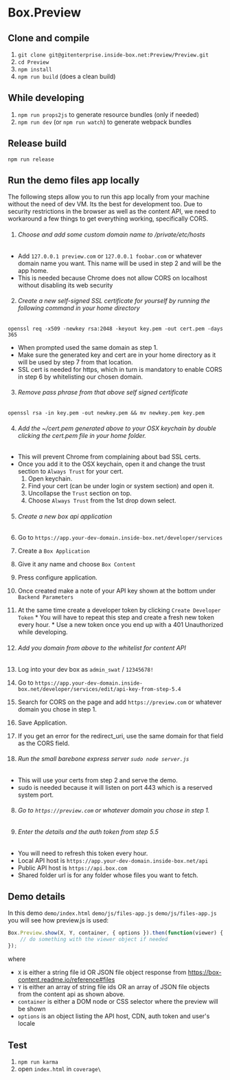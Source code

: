Box.Preview
============

Clone and compile
-----------------
1. `git clone git@gitenterprise.inside-box.net:Preview/Preview.git`
2. `cd Preview`
3. `npm install`
4. `npm run build` (does a clean build)
 

While developing
----------------
1. `npm run props2js` to generate resource bundles (only if needed)
2. `npm run dev` (or `npm run watch`) to generate webpack bundles


Release build
--------------
`npm run release`


Run the demo files app locally
------------------------------
The following steps allow you to run this app locally from your machine without the need of dev VM. Its the best for development too. Due to security restrictions in the browser as well as the content API, we need to workaround a few things to get everything working, specifically CORS.

1. ###### Choose and add some custom domain name to /private/etc/hosts
  * Add `127.0.0.1 preview.com` or `127.0.0.1 foobar.com` or whatever domain name you want. This name will be used in step 2 and will be the app home.
  * This is needed because Chrome does not allow CORS on localhost without disabling its web security

2. ###### Create a new self-signed SSL certificate for yourself by running the following command in your home directory
`openssl req -x509 -newkey rsa:2048 -keyout key.pem -out cert.pem -days 365`
  * When prompted used the same domain as step 1.
  * Make sure the generated key and cert are in your home directory as it will be used by step 7 from that location.
  * SSL cert is needed for https, which in turn is mandatory to enable CORS in step 6 by whitelisting our chosen domain.

3. ###### Remove pass phrase from that above self signed certificate
`openssl rsa -in key.pem -out newkey.pem && mv newkey.pem key.pem`

4. ###### Add the ~/cert.pem generated above to your OSX keychain by double clicking the cert.pem file in your home folder.
  * This will prevent Chrome from complaining about bad SSL certs.
  * Once you add it to the OSX keychain, open it and change the trust section to `Always Trust` for your cert.
    1. Open keychain.
    2. Find your cert (can be under login or system section) and open it.
    3. Uncollapse the `Trust` section on top.
    4. Choose `Always Trust` from the 1st drop down select.

5. ###### Create a new box api application
  1. Go to `https://app.your-dev-domain.inside-box.net/developer/services`
  2. Create a `Box Application`
  3. Give it any name and choose `Box Content`
  4. Press configure application.
  5. Once created make a note of your API key shown at the bottom under `Backend Parameters`
  6. At the same time create a developer token by clicking `Create Developer Token`
    * You will have to repeat this step and create a fresh new token every hour.
    * Use a new token once you end up with a 401 Unauthorized while developing.

6. ###### Add you domain from above to the whitelist for content API
  1. Log into your dev box as `admin_swat` / `12345678!`
  2. Go to `https://app.your-dev-domain.inside-box.net/developer/services/edit/api-key-from-step-5.4`
  3. Search for CORS on the page and add `https://preview.com` or whatever domain you chose in step 1.
  4. Save Application.
  5. If you get an error for the redirect_uri, use the same domain for that field as the CORS field.

7. ###### Run the small barebone express server `sudo node server.js`
  * This will use your certs from step 2 and serve the demo.
  * sudo is needed because it will listen on port 443 which is a reserved system port.

8. ###### Go to `https://preview.com` or whatever domain you chose in step 1.

9. ###### Enter the details and the auth token from step 5.5
  * You will need to refresh this token every hour.
  * Local API host is `https://app.your-dev-domain.inside-box.net/api`
  * Public API host is `https://api.box.com`
  * Shared folder url is for any folder whose files you want to fetch.


Demo details
------------
In this demo `demo/index.html` `demo/js/files-app.js` `demo/js/files-app.js` you will see how preview.js is used:

```javascript
Box.Preview.show(X, Y, container, { options }).then(function(viewer) {
    // do something with the viewer object if needed
});
```
where
* `X` is either a string file id OR JSON file object response from https://box-content.readme.io/reference#files
* `Y` is either an array of string file ids OR an array of JSON file objects from the content api as shown above.
* `container` is either a DOM node or CSS selector where the preview will be shown
* `options` is an object listing the API host, CDN, auth token and user's locale


Test
----

1. `npm run karma`
2. open `index.html` in `coverage\`
